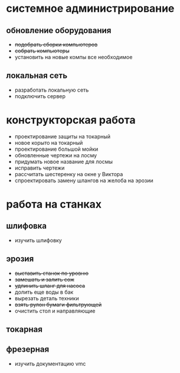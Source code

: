 # системное администрирование
## обновление оборудования
- ~~подобрать сборки компьютеров~~
- ~~собрать компьютеры~~
- установить на новые компы все необходимое
## локальная сеть
- разработать локальную сеть
- подключить сервер
# конструкторская работа
- проектирование защиты на токарный
- новое корыто на токарный
- проектирование большой мойки
- обновленные чертежи на лосму
- придумать новое название для лосмы
- исправить чертежи
- рассчитать шестеренку на окне у Виктора
- спроектировать замену шлангов на желоба на эрозии
# работа на станках
## шлифовка
- изучить шлифовку
## эрозия
- ~~выставить станок по уровню~~
- ~~замешать и залить сож~~
- ~~удлинить шланг для насоса~~
- долить еще воды в бак
- вырезать деталь техники
- ~~взять рулон бумаги фильтрующей~~
- очистить стол и направляющие
## токарная

## фрезерная
- изучить документацию vmc